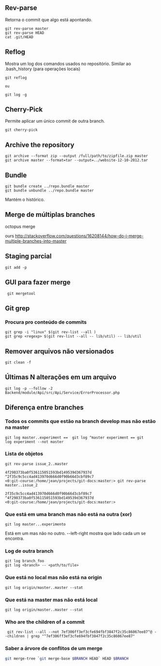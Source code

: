 Rev-parse
---------

Retorna o commit que algo está apontando.

```
git rev-parse master
git rev-parse HEAD
cat .git/HEAD
```

Reflog
------

Mostra um log dos comandos usados no repositório. Similar ao
.bash_history (para operações locais)

```
git reflog

ou

git log -g
```

Cherry-Pick
-----------

Permite aplicar um único commit de outra branch.

```
git cherry-pick

```


Archive the repository
----------------------

```
git archive --format zip --output /full/path/to/zipfile.zip master 
git archive master --format=tar --output=../website-12-10-2012.tar

```

Bundle
------

```
git bundle create ../repo.bundle master
git bundle unbundle ../repo.bundle master

```
Mantém o histórico.

Merge de múltiplas branches
---------------------------

octopus merge

ours
http://stackoverflow.com/questions/16208144/how-do-i-merge-multiple-branches-into-master

Staging parcial
---------------

```
git add -p

```

GUI para fazer merge
--------------------

```
 git mergetool

```

Git grep
--------

### Procura pro conteúdo de commits

```
git grep -i "linux" $(git rev-list --all )
git grep <regexp> $(git rev-list --all -- lib/util) -- lib/util
```


Remover arquivos não versionados
--------------------------------

```
git clean -f

```




Últimas N alterações em um arquivo
----------------------------------

```
git log -p --follow -2 Backend/module/Api/src/Api/Service/ErrorProcessor.php
```

Diferença entre branches
------------------------

### Todos os commits que estão na branch develop mas não estão na master

```
git log master..experiment ==  git log ^master experiment == git
log experiment --not master

```

### Lista de objetos

```
git rev-parse issue_2..master

4f298373ba0f536115051593bd149539d367937d
^2f35c9c5cc4ad413970d666d0f90b66d3cbf89c7
<0:git-course:/home/jean/projects/git-docs:master:> git rev-parse master..issue_2

2f35c9c5cc4ad413970d666d0f90b66d3cbf89c7
^4f298373ba0f536115051593bd149539d367937d
<0:git-course:/home/jean/projects/git-docs:master:>

```


### Que está em uma branch mas não está na outra (xor)

```
git log master...experimento

```
Está em um mas não no outro. --left-right mostra que lado cada um
se encontra.


### Log de outra branch

```
git log branch_foo
git log <branch> -- <path/to/file>

```


### Que está no local mas não está na origin

```
git log origin/master..master --stat

```


### Que está na master mas não está local

```
git log origin/master..master --stat

```

### Who are the children of a commit

```
 git rev-list --all --not 7ef306ff3ef3cfe694fbf3847f2c35c86067ee87^@ --children | grep "^7ef306ff3ef3cfe694fbf3847f2c35c86067ee87"

```

### Saber a árvore de conflitos de um merge

```sh
git merge-tree `git merge-base $BRANCH HEAD` HEAD $BRANCH

```

